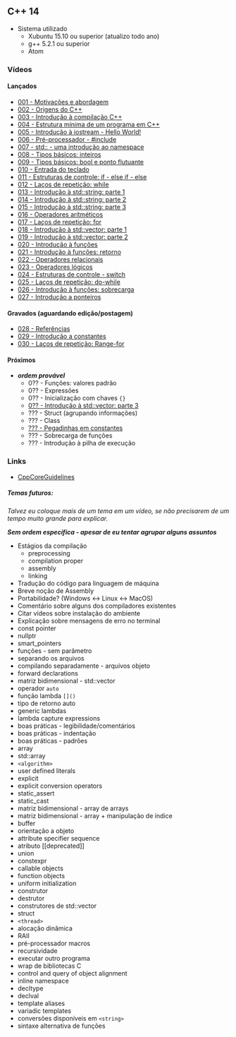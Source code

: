 ## C++ 14

- Sistema utilizado
  - Xubuntu 15.10 ou superior (atualizo todo ano)
  - g++ 5.2.1 ou superior
  - Atom

### Vídeos

#### Lançados

- [001 - Motivações e abordagem](000-050/001.md)
- [002 - Origens do C++](000-050/002.md)
- [003 - Introdução à compilação C++](000-050/003.md)
- [004 - Estrutura mínima de um programa em C++](000-050/004.md)
- [005 - Introdução à iostream - Hello World!](000-050/005.md)
- [006 - Pré-processador - #include](000-050/006.md)
- [007 - std:: - uma introdução ao namespace](000-050/007.md)
- [008 - Tipos básicos: inteiros](000-050/008.md)
- [009 - Tipos básicos: bool e ponto flutuante](000-050/009.md)
- [010 - Entrada do teclado](000-050/010.md)
- [011 - Estruturas de controle: if - else if - else](000-050/011.md)
- [012 - Laços de repetição: while](000-050/012.md)
- [013 - Introdução à std::string: parte 1](000-050/013.md)
- [014 - Introdução à std::string: parte 2](000-050/014.md)
- [015 - Introdução à std::string: parte 3](000-050/015.md)
- [016 - Operadores aritméticos](000-050/016.md)
- [017 - Laços de repetição: for](000-050/017.md)
- [018 - Introdução à std::vector: parte 1](000-050/018.md)
- [019 - Introdução à std::vector: parte 2](000-050/019.md)
- [020 - Introdução à funções](000-050/020.md)
- [021 - Introdução à funções: retorno](000-050/021.md)
- [022 - Operadores relacionais](000-050/022.md)
- [023 - Operadores lógicos](000-050/023.md)
- [024 - Estruturas de controle - switch](000-050/024.md)
- [025 - Laços de repetição: do-while](000-050/025.md)
- [026 - Introdução à funções: sobrecarga](000-050/026.md)
- [027 - Introdução a ponteiros](000-050/027.md)

#### Gravados (aguardando edição/postagem)

- [028 - Referências](000-050/028.md)
- [029 - Introdução a constantes](000-050/029.md)
- [030 - Laços de repetição: Range-for](000-050/030.md)

#### Próximos
- ***ordem provável***  
  - 0?? - Funções: valores padrão
  - 0?? - Expressões
  - 0?? - Inicialização com chaves `{}`
  - [0?? - Introdução à std::vector: parte 3](000-050/vector_part3.md)
  - ??? - Struct (agrupando informações)
  - ??? - Class
  - [??? - Pegadinhas em constantes](000-050/const_tricky.md)
  - ??? - Sobrecarga de funções
  - ??? - Introdução à pilha de execução

### Links
- [CppCoreGuidelines](https://github.com/isocpp/CppCoreGuidelines/blob/master/CppCoreGuidelines.md)

##### Temas futuros:
*Talvez eu coloque mais de um tema em um vídeo, se não precisarem de um tempo muito grande para explicar.*

***Sem  ordem  específica - apesar de eu tentar agrupar alguns assuntos***


- Estágios da compilação
  - preprocessing
  - compilation proper
  - assembly
  - linking
- Tradução do código para linguagem de máquina
- Breve noção de Assembly
- Portabilidade? (Windows <-> Linux <-> MacOS)
- Comentário sobre alguns dos compiladores existentes
- Citar vídeos sobre instalação do ambiente
- Explicação sobre mensagens de erro no terminal
- const pointer
- nullptr
- smart_pointers
- funções - sem parâmetro
- separando os arquivos
- compilando separadamente - arquivos objeto
- forward declarations
- matriz bidimensional - std::vector
- operador `auto`
- função lambda `[]()`
- tipo de retorno auto
- generic lambdas
- lambda capture expressions
- boas práticas - legibilidade/comentários
- boas práticas - indentação
- boas práticas - padrões
- array
- std::array
- `<algorithm>`
- user defined literals
- explicit
- explicit conversion operators
- static_assert
- static_cast
- matriz bidimensional - array de arrays
- matriz bidimensional - array + manipulação de índice
- buffer
- orientação a objeto
- attribute specifier sequence
- atributo [[deprecated]]
- union
- constexpr
- callable objects
- function objects
- uniform initialization
- construtor
- destrutor
- construtores de std::vector
- struct
- `<thread>`
- alocação dinâmica
- RAII
- pré-processador macros
- recursividade
- executar outro programa
- wrap de bibliotecas C
- control and query of object alignment
- inline namespace
- decltype
- declval
- template aliases
- variadic templates
- conversões disponíveis em `<string>`
- sintaxe alternativa de funções
